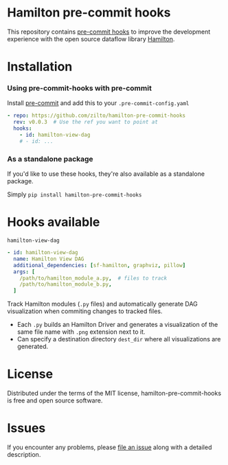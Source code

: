 # Hamilton pre-commit hooks
This repository contains [pre-commit hooks](https://github.com/pre-commit/pre-commit) to improve the development experience with the open source dataflow library [Hamilton](https://github.com/dagworks-inc/hamilton).

# Installation
### Using pre-commit-hooks with pre-commit
Install [pre-commit](https://github.com/pre-commit/pre-commit) and add this to your `.pre-commit-config.yaml`
```yaml
- repo: https://github.com/zilto/hamilton-pre-commit-hooks
  rev: v0.0.3  # Use the ref you want to point at
  hooks:
    - id: hamilton-view-dag
    # - id: ...
```
### As a standalone package
If you'd like to use these hooks, they're also available as a standalone package.

Simply `pip install hamilton-pre-commit-hooks`


# Hooks available
`hamilton-view-dag`
```yaml
- id: hamilton-view-dag
  name: Hamilton View DAG
  additional_dependencies: [sf-hamilton, graphviz, pillow]
  args: [
    /path/to/hamilton_module_a.py,  # files to track
    /path/to/hamilton_module_b.py,
  ]
```

Track Hamilton modules (`.py` files) and automatically generate DAG visualization when commiting changes to tracked files.
- Each `.py` builds an Hamilton Driver and generates a visualization of the same file name with `.png` extension next to it.
- Can specify a destination directory `dest_dir` where all visualizations are generated.


# License
Distributed under the terms of the MIT license, hamilton-pre-commit-hooks is free and open source software.

# Issues
If you encounter any problems, please [file an issue](https://github.com/zilto/hamilton-pre-commit-hooks/issues/new) along with a detailed description.
